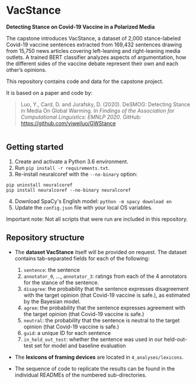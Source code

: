 # **VacStance** 
**Detecting Stance on Covid-19 Vaccine in a Polarized Media**

The capstone introduces VacStance, a dataset of 2,000 stance-labeled Covid-19 vaccine sentences extracted from 169,432 sentences drawing from 15,750 news articles covering left-leaning and right-leaning media outlets. A trained BERT classifier analyzes aspects of argumentation, how the different sides of the vaccine debate represent their own and each other’s opinions. 

This repository contains code and data for the capstone project.

It is based on a paper and code by:
> Luo, Y., Card, D. and Jurafsky, D. (2020). DeSMOG: Detecting Stance in Media On Global Warming. In *Findings of the Association for Computational Linguistics: EMNLP 2020*. 
> GitHub: https://github.com/yiweiluo/GWStance 
```
```
## Getting started
1. Create and activate a Python 3.6 environment.
2. Run `pip install -r requirements.txt`.
3. Re-install neuralcoref with the `--no-binary` option: 
```
pip uninstall neuralcoref
pip install neuralcoref --no-binary neuralcoref
```
4. Download SpaCy's English model: `python -m spacy download en`
5. Update the `config.json` file with your local OS variables.

Important note: Not all scripts that were run are included in this repository.


## Repository structure

* The **dataset VacStance** itself will be provided on request. The dataset contains tab-separated fields for each of the following:
	1. `sentence`: the sentence 
	2. `annotator_0`, ..., `annotator_3`: ratings from each of the 4 annotators for the stance of the sentence.
	3. `disagree`: the probability that the sentence expresses disagreement with the target opinion (that Covid-19 vaccine is safe.), as estimated by the Bayesian model.
	4. `agree`: the probability that the sentence expresses agreement with the target opinion (that Covid-19 vaccine is safe.)
	5. `neutral`: the probability that the sentence is neutral to the target opinion (that Covid-19 vaccine is safe.)
	6. `guid`: a unique ID for each sentence
	7. `in_held_out_test`: whether the sentence was used in our held-out-test set for model and baseline evaluation

* The **lexicons of framing devices** are located in `4_analyses/lexicons`.
* The sequence of code to replicate the results can be found in the individual READMEs of the numbered sub-directories.
